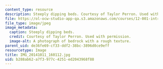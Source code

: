 ```yaml
---
content_type: resource
description: Steeply dipping beds. Courtesy of Taylor Perron. Used with permission.
file: https://ol-ocw-studio-app-qa.s3.amazonaws.com/courses/12-001-introduction-to-geology-fall-2013/b288ab62a7f3977c4251ed2043968f88_IMG_20141011_160112.jpg
file_type: image/jpeg
image_metadata:
  caption: Steeply dipping beds.
  credit: Courtesy of Taylor Perron. Used with permission.
  image-alt: A photograph of bedrock with a rough texture.
parent_uid: de36fe69-cf33-ddf2-38bc-3896d0ce9eff
resourcetype: Image
title: IMG_20141011_160112.jpg
uid: b288ab62-a7f3-977c-4251-ed2043968f88
---
```

